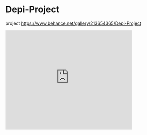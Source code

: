 # Depi-Project
project
https://www.behance.net/gallery/213654365/Depi-Project
<iframe src="https://www.behance.net/embed/project/213654365?ilo0=1" height="316" width="404" allowfullscreen lazyload frameborder="0" allow="clipboard-write" refererPolicy="strict-origin-when-cross-origin"></iframe>
